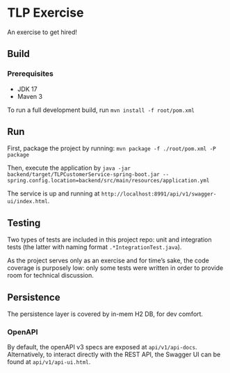 # TLP Exercise
An exercise to get hired!

## Build
### Prerequisites
- JDK 17
- Maven 3

To run a full development build, run `mvn install -f root/pom.xml`

## Run
First, package the project by running: `mvn package -f ./root/pom.xml -P package`

Then, execute the application by `java -jar backend/target/TLPCustomerService-spring-boot.jar --spring.config.location=backend/src/main/resources/application.yml`

The service is up and running at `http://localhost:8991/api/v1/swagger-ui/index.html`.

## Testing
Two types of tests are included in this project repo: unit and integration tests (the latter with naming format `.*IntegrationTest.java`).

As the project serves only as an exercise and for time’s sake, the code coverage is purposely low: only some tests were written in order to provide room for technical discussion.

## Persistence
The persistence layer is covered by in-mem H2 DB, for dev comfort.

### OpenAPI
By default, the openAPI v3 specs are exposed at `api/v1/api-docs`.
Alternatively, to interact directly with the REST API, the Swagger UI can be found at `api/v1/api-ui.html`.
